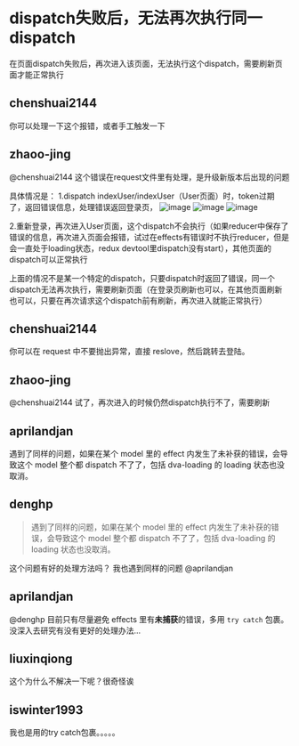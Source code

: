 # dispatch失败后，无法再次执行同一dispatch

在页面dispatch失败后，再次进入该页面，无法执行这个dispatch，需要刷新页面才能正常执行

## chenshuai2144

你可以处理一下这个报错，或者手工触发一下

## zhaoo-jing

@chenshuai2144 这个错误在request文件里有处理，是升级新版本后出现的问题

具体情况是：
1.dispatch indexUser/indexUser（User页面）时，token过期了，返回错误信息，处理错误返回登录页，
![image](https://user-images.githubusercontent.com/29828346/48036931-4e0b0a80-e1a5-11e8-9f22-a70c6781a975.png)
![image](https://user-images.githubusercontent.com/29828346/48036899-3895e080-e1a5-11e8-97ef-c167142de5f9.png)
![image](https://user-images.githubusercontent.com/29828346/48037995-b360fa80-e1a9-11e8-9b09-c19a96d77289.png)

2.重新登录，再次进入User页面，这个dispatch不会执行（如果reducer中保存了错误的信息，再次进入页面会报错，试过在effects有错误时不执行reducer，但是会一直处于loading状态，redux devtool里dispatch没有start），其他页面的dispatch可以正常执行

上面的情况不是某一个特定的dispatch，只要dispatch时返回了错误，同一个dispatch无法再次执行，需要刷新页面（在登录页刷新也可以，在其他页面刷新也可以，只要在再次请求这个dispatch前有刷新，再次进入就能正常执行）

## chenshuai2144

你可以在 request 中不要抛出异常，直接 reslove，然后跳转去登陆。

## zhaoo-jing

@chenshuai2144 试了，再次进入的时候仍然dispatch执行不了，需要刷新

## aprilandjan

遇到了同样的问题，如果在某个 model 里的 effect 内发生了未补获的错误，会导致这个 model 整个都 dispatch 不了了，包括 dva-loading 的 loading 状态也没取消。

## denghp

> 遇到了同样的问题，如果在某个 model 里的 effect 内发生了未补获的错误，会导致这个 model 整个都 dispatch 不了了，包括 dva-loading 的 loading 状态也没取消。

这个问题有好的处理方法吗？ 我也遇到同样的问题 @aprilandjan

## aprilandjan

@denghp 目前只有尽量避免 effects 里有**未捕获**的错误，多用 `try catch` 包裹。没深入去研究有没有更好的处理办法...

## liuxinqiong

这个为什么不解决一下呢？很奇怪诶

## iswinter1993

我也是用的try catch包裹。。。。。
